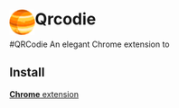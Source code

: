 # <img src="public/icons/icon_48.png" width="45" align="left"> Qrcodie

#QRCodie
An elegant Chrome extension to 

## Install

[**Chrome** extension]() <!-- TODO: Add chrome extension link inside parenthesis -->

